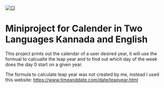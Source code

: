 [![CI](https://github.com/SAIRAJL/Miniproject/actions/workflows/main.yml/badge.svg)](https://github.com/SAIRAJL/Miniproject/actions/workflows/main.yml)

# Miniproject for Calender in Two Languages Kannada and English


This project prints out the calendar of a user desired year, it will use the formual to calcualte the leap year and to find out which day of the week does the day 0 start on a given year.

The formula to calculate leap year was not created by me, instead I used this website: https://www.timeanddate.com/date/leapyear.html
